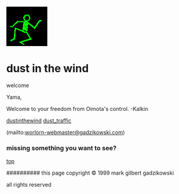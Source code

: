 ![dancer](assets/dancer.gif)

# dust in the wind



 welcome

Yama,

 Welcome to your freedom from Oimota's control. 
-Kalkin 







  [dustinthewind](dustinthewind.md)  [dust_traffic](dust_traffic.md) 

 (mailto:worlorn-webmaster@gadzikowski.com) 

 
### missing something you want to see?



 [top](#top) 

 
########## this page copyright © 1999 mark gilbert gadzikowski

 all rights reserved